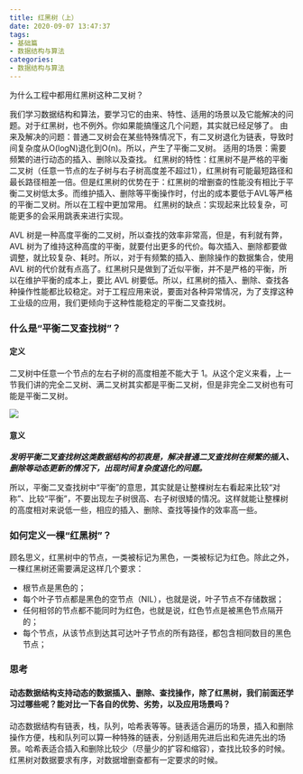 ```yaml
---
title: 红黑树（上）
date: 2020-09-07 13:47:37
tags:
- 基础篇
- 数据结构与算法
categories:
- 数据结构与算法
---
```


为什么工程中都用红黑树这种二叉树？

<!-- more -->

我们学习数据结构和算法，要学习它的由来、特性、适用的场景以及它能解决的问题。对于红黑树，也不例外。你如果能搞懂这几个问题，其实就已经足够了。 由来及解决的问题：普通二叉树会在某些特殊情况下，有二叉树退化为链表，导致时间复杂度从O(logN)退化到O(n)。所以，产生了平衡二叉树。 适用的场景：需要频繁的进行动态的插入、删除以及查找。 红黑树的特性：红黑树不是严格的平衡二叉树（任意一节点的左子树与右子树高度差不超过1），红黑树有可能最短路径和最长路径相差一倍。但是红黑树的优势在于：红黑树的增删查的性能没有相比于平衡二叉树低太多。而维护插入、删除等平衡操作时，付出的成本要低于AVL等严格的平衡二叉树。所以在工程中更加常用。 红黑树的缺点：实现起来比较复杂，可能更多的会采用跳表来进行实现。

AVL 树是一种高度平衡的二叉树，所以查找的效率非常高，但是，有利就有弊，AVL 树为了维持这种高度的平衡，就要付出更多的代价。每次插入、删除都要做调整，就比较复杂、耗时。所以，对于有频繁的插入、删除操作的数据集合，使用 AVL 树的代价就有点高了。红黑树只是做到了近似平衡，并不是严格的平衡，所以在维护平衡的成本上，要比 AVL 树要低。所以，红黑树的插入、删除、查找各种操作性能都比较稳定。对于工程应用来说，要面对各种异常情况，为了支撑这种工业级的应用，我们更倾向于这种性能稳定的平衡二叉查找树。



### 什么是“平衡二叉查找树”？

#### 定义

二叉树中任意一个节点的左右子树的高度相差不能大于 1。从这个定义来看，上一节我们讲的完全二叉树、满二叉树其实都是平衡二叉树，但是非完全二叉树也有可能是平衡二叉树。

![](dd9f5a4525f5029a8339c89ad1c8159b.jpg)

#### 意义

***发明平衡二叉查找树这类数据结构的初衷是，解决普通二叉查找树在频繁的插入、删除等动态更新的情况下，出现时间复杂度退化的问题。***

所以，平衡二叉查找树中“平衡”的意思，其实就是让整棵树左右看起来比较“对称”、比较“平衡”，不要出现左子树很高、右子树很矮的情况。这样就能让整棵树的高度相对来说低一些，相应的插入、删除、查找等操作的效率高一些。

### 如何定义一棵“红黑树”？

顾名思义，红黑树中的节点，一类被标记为黑色，一类被标记为红色。除此之外，一棵红黑树还需要满足这样几个要求：

- 根节点是黑色的；
- 每个叶子节点都是黑色的空节点（NIL），也就是说，叶子节点不存储数据；
- 任何相邻的节点都不能同时为红色，也就是说，红色节点是被黑色节点隔开的；
- 每个节点，从该节点到达其可达叶子节点的所有路径，都包含相同数目的黑色节点；

### 思考

#### 动态数据结构支持动态的数据插入、删除、查找操作，除了红黑树，我们前面还学习过哪些呢？能对比一下各自的优势、劣势，以及应用场景吗？

动态数据结构有链表，栈，队列，哈希表等等。链表适合遍历的场景，插入和删除操作方便，栈和队列可以算一种特殊的链表，分别适用先进后出和先进先出的场景。哈希表适合插入和删除比较少（尽量少的扩容和缩容），查找比较多的时候。红黑树对数据要求有序，对数据增删查都有一定要求的时候。